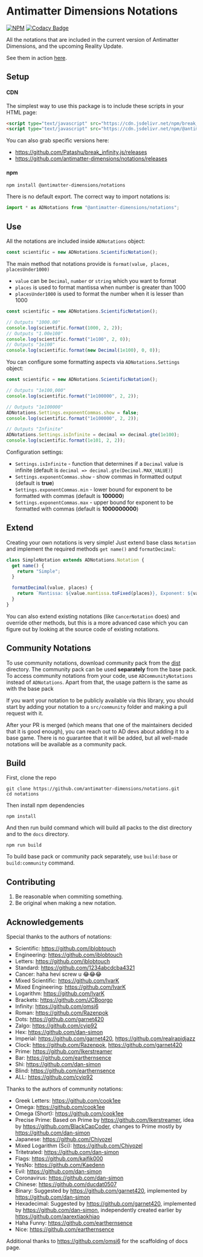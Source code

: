 # Antimatter Dimensions Notations

[![NPM](https://img.shields.io/npm/v/@antimatter-dimensions/notations.svg)](https://www.npmjs.com/package/@antimatter-dimensions/notations)
[![Codacy Badge](https://api.codacy.com/project/badge/Grade/0d92aa2fdf1d4921a0f74c8c0cf989f7)](https://www.codacy.com/gh/antimatter-dimensions/notations?utm_source=github.com&amp;utm_medium=referral&amp;utm_content=antimatter-dimensions/notations&amp;utm_campaign=Badge_Grade)

All the notations that are included in the current version of Antimatter Dimensions, and the upcoming Reality Update.

See them in action [here](https://antimatter-dimensions.github.io/notations/).

## Setup

#### CDN

The simplest way to use this package is to include these scripts in your HTML page:

```html
<script type="text/javascript" src="https://cdn.jsdelivr.net/npm/break_infinity.js"></script>
<script type="text/javascript" src="https://cdn.jsdelivr.net/npm/@antimatter-dimensions/notations"></script>
```

You can also grab specific versions here:

- https://github.com/Patashu/break_infinity.js/releases
- https://github.com/antimatter-dimensions/notations/releases

#### npm

```
npm install @antimatter-dimensions/notations
```

There is no default export. The correct way to import notations is:

```js
import * as ADNotations from "@antimatter-dimensions/notations";
```

## Use

All the notations are included inside `ADNotations` object:

```js
const scientific = new ADNotations.ScientificNotation();
```

The main method that notations provide is `format(value, places, placesUnder1000)`

- `value` can be `Decimal`, `number` or `string` which you want to format
- `places` is used to format mantissa when number is greater than 1000
- `placesUnder1000` is used to format the number when it is lesser than 1000

```js
const scientific = new ADNotations.ScientificNotation();

// Outputs "1000.00"
console.log(scientific.format(1000, 2, 2));
// Outputs "1.00e100"
console.log(scientific.format("1e100", 2, 0));
// Outputs "1e100"
console.log(scientific.format(new Decimal(1e100), 0, 0));
```

You can configure some formatting aspects via `ADNotations.Settings` object:

```js
const scientific = new ADNotations.ScientificNotation();

// Outputs "1e100,000"
console.log(scientific.format("1e100000", 2, 2));

// Outputs "1e100000"
ADNotations.Settings.exponentCommas.show = false;
console.log(scientific.format("1e100000", 2, 2));

// Outputs "Infinite"
ADNotations.Settings.isInfinite = decimal => decimal.gte(1e100);
console.log(scientific.format(1e101, 2, 2));
```

Configuration settings:

- `Settings.isInfinite` - function that determines if a `Decimal` value is infinite
(default is `decimal => decimal.gte(Decimal.MAX_VALUE)`)
- `Settings.exponentCommas.show` - show commas in formatted output
(default is **true**)  
- `Settings.exponentCommas.min` - lower bound for exponent to be formatted with
commas (default is **100000**)
- `Settings.exponentCommas.max` - upper bound for exponent to be formatted with
commas (default is **1000000000**)

## Extend

Creating your own notations is very simple! Just extend base class `Notation`
and implement the required methods `get name()` and `formatDecimal`:

```js
class SimpleNotation extends ADNotations.Notation {
  get name() {
    return "Simple";
  }

  formatDecimal(value, places) {
    return `Mantissa: ${value.mantissa.toFixed(places)}, Exponent: ${value.exponent}`;
  }
}
```

You can also extend existing notations (like `CancerNotation` does) and override
other methods, but this is a more advanced case which you can figure out by
looking at the source code of existing notations.

## Community Notations

To use community notations, download community pack from the
[dist](https://github.com/antimatter-dimensions/notations/tree/master/dist) directory.
The community pack can be used **separately** from the base pack. To access
community notations from your code, use `ADCommunityNotations` instead of
`ADNotations`. Apart from that, the usage pattern is the same as with
the base pack

If you want your notation to be publicly available via this library, you should
start by adding your notation to a `src/community` folder and making a pull
request with it.

After your PR is merged (which means that one of the maintainers decided that
it is good enough), you can reach out to AD devs about adding it to a base game.
There is no guarantee that it will be added, but all well-made notations will
be available as a community pack.

## Build

First, clone the repo

```
git clone https://github.com/antimatter-dimensions/notations.git
cd notations
```

Then install npm dependencies

```
npm install
```

And then run build command which will build all packs to the dist directory and
to the `docs` directory.

```
npm run build
```

To build base pack or community pack separately, use `build:base` or `build:community`
command.

## Contributing

1. Be reasonable when commiting something.
2. Be original when making a new notation.

## Acknowledgements

Special thanks to the authors of notations:

- Scientific: https://github.com/iblobtouch
- Engineering: https://github.com/iblobtouch
- Letters: https://github.com/iblobtouch
- Standard: https://github.com/1234abcdcba4321
- Cancer: haha hevi screw u 😂😂😂
- Mixed Scientific: https://github.com/IvarK
- Mixed Engineering: https://github.com/IvarK
- Logarithm: https://github.com/IvarK
- Brackets: https://github.com/JCBoorgo
- Infinity: https://github.com/omsi6
- Roman: https://github.com/Razenpok
- Dots: https://github.com/garnet420
- Zalgo: https://github.com/cyip92
- Hex: https://github.com/dan-simon
- Imperial: https://github.com/garnet420, https://github.com/realrapidjazz
- Clock: https://github.com/Razenpok, https://github.com/garnet420
- Prime: https://github.com/Ikerstreamer
- Bar: https://github.com/earthernsence
- Shi: https://github.com/dan-simon
- Blind: https://github.com/earthernsence
- ALL: https://github.com/cyip92

Thanks to the authors of community notations:
- Greek Letters: https://github.com/cook1ee
- Omega: https://github.com/cook1ee
- Omega (Short): https://github.com/cook1ee
- Precise Prime: Based on Prime by https://github.com/Ikerstreamer, idea by https://github.com/BlackCapCoder, changes to Prime mostly by https://github.com/dan-simon
- Japanese: https://github.com/Chiyozel
- Mixed Logarithm (Sci): https://github.com/Chiyozel
- Tritetrated: https://github.com/dan-simon
- Flags: https://github.com/kajfik000
- YesNo: https://github.com/Kaedenn
- Evil: https://github.com/dan-simon
- Coronavirus: https://github.com/dan-simon
- Chinese: https://github.com/ducdat0507
- Binary: Suggested by https://github.com/garnet420, implemented by https://github.com/dan-simon
- Hexadecimal: Suggested by https://github.com/garnet420, implemented by https://github.com/dan-simon, independently created earlier by https://github.com/aarextiaokhiao
- Haha Funny: https://github.com/earthernsence
- Nice: https://github.com/earthernsence

Additional thanks to https://github.com/omsi6 for the scaffolding of docs page.
